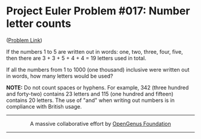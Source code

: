 # Project Euler Problem #017: Number letter counts

([Problem Link](https://projecteuler.net/problem=17))

If the numbers 1 to 5 are written out in words: one, two, three, four, five, then there are 3 + 3 + 5 + 4 + 4 = 19 letters used in total.

If all the numbers from 1 to 1000 (one thousand) inclusive were written out in words, how many letters would be used?

**NOTE:** Do not count spaces or hyphens. For example, 342 (three hundred and forty-two) contains 23 letters and 115 (one hundred and fifteen) contains 20 letters. The use of "and" when writing out numbers is in compliance with British usage.

---

<p align="center">
	A massive collaborative effort by <a href="https://github.com/OpenGenus/cosmos">OpenGenus Foundation</a> 
</p>

---
